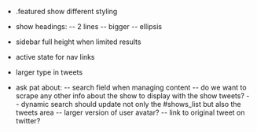 - .featured show different styling

- show headings:
-- 2 lines
-- bigger
-- ellipsis

- sidebar full height when limited results

- active state for nav links

- larger type in tweets

- ask pat about:
-- search field when managing content
-- do we want to scrape any other info about the show to display with the show tweets?
-- dynamic search should update not only the #shows_list but also the tweets area
-- larger version of user avatar?
-- link to original tweet on twitter?
